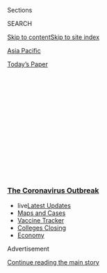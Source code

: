 <div id="app">

<div>

<div>

<div>

<div class="NYTAppHideMasthead css-1q2w90k e1suatyy0">

<div class="section css-ui9rw0 e1suatyy2">

<div class="css-eph4ug er09x8g0">

<div class="css-6n7j50">

</div>

<span class="css-1dv1kvn">Sections</span>

<div class="css-10488qs">

<span class="css-1dv1kvn">SEARCH</span>

</div>

[Skip to content](#site-content)[Skip to site index](#site-index)

</div>

<div id="masthead-section-label" class="css-1wr3we4 eaxe0e00">

[Asia
Pacific](https://www.nytimes3xbfgragh.onion/section/world/asia)

</div>

<div class="css-10698na e1huz5gh0">

</div>

</div>

<div id="masthead-bar-one" class="section hasLinks css-15hmgas e1csuq9d3">

<div class="css-uqyvli e1csuq9d0">

</div>

<div class="css-1uqjmks e1csuq9d1">

</div>

<div class="css-9e9ivx">

[](https://myaccount.nytimes3xbfgragh.onion/auth/login?response_type=cookie&client_id=vi)

</div>

<div class="css-1bvtpon e1csuq9d2">

[Today’s
Paper](https://www.nytimes3xbfgragh.onion/section/todayspaper)

</div>

</div>

</div>

</div>

<div data-aria-hidden="false">

<div id="site-content" data-role="main">

<div>

<div class="css-1aor85t" style="opacity:0.000000001;z-index:-1;visibility:hidden">

<div class="css-1hqnpie">

<div class="css-epjblv">

<span class="css-17xtcya">[Asia
Pacific](/section/world/asia)</span><span class="css-x15j1o">|</span><span class="css-fwqvlz">North
Korea’s Leader Had Big Economic Plans. He Admits They’ve
Failed.</span>

</div>

<div class="css-k008qs">

<div class="css-1iwv8en">

<span class="css-18z7m18"></span>

<div>

</div>

</div>

<span class="css-1n6z4y">https://nyti.ms/2Q8o7wZ</span>

<div class="css-1705lsu">

<div class="css-4xjgmj">

<div class="css-4skfbu" data-role="toolbar" data-aria-label="Social Media Share buttons, Save button, and Comments Panel with current comment count" data-testid="share-tools">

  - 
  - 
  - 
  - 
    
    <div class="css-6n7j50">
    
    </div>

  - 

</div>

</div>

</div>

</div>

</div>

</div>

<div class="css-13pd83m">

<div class="css-l9svim">

### [<span class="css-pa1jbp"><span class="css-1rxm0ex">The Coronavirus</span><span class="css-1rxm0ex"> Outbreak</span></span>](https://www.nytimes3xbfgragh.onion/news-event/coronavirus?name=styln-coronavirus-national&region=TOP_BANNER&variant=undefined&block=storyline_menu_recirc&action=click&pgtype=Article&impression_id=00e6e870-e390-11ea-8196-a386cc1d5613)

  - <span class="css-ousu42"><span class="css-12clwdu">live</span>[Latest
    Updates](https://www.nytimes3xbfgragh.onion/2020/08/21/world/covid-19-coronavirus.html?name=styln-coronavirus-national&region=TOP_BANNER&variant=undefined&block=storyline_menu_recirc&action=click&pgtype=Article&impression_id=00e70f80-e390-11ea-8196-a386cc1d5613)</span>
  - <span class="css-ousu42">[Maps and
    Cases](https://www.nytimes3xbfgragh.onion/interactive/2020/us/coronavirus-us-cases.html?name=styln-coronavirus-national&region=TOP_BANNER&variant=undefined&block=storyline_menu_recirc&action=click&pgtype=Article&impression_id=00e70f81-e390-11ea-8196-a386cc1d5613)</span>
  - <span class="css-ousu42">[Vaccine
    Tracker](https://www.nytimes3xbfgragh.onion/interactive/2020/science/coronavirus-vaccine-tracker.html?name=styln-coronavirus-national&region=TOP_BANNER&variant=undefined&block=storyline_menu_recirc&action=click&pgtype=Article&impression_id=00e73690-e390-11ea-8196-a386cc1d5613)</span>
  - <span class="css-ousu42">[Colleges
    Closing](https://www.nytimes3xbfgragh.onion/2020/08/19/us/colleges-closing-covid.html?name=styln-coronavirus-national&region=TOP_BANNER&variant=undefined&block=storyline_menu_recirc&action=click&pgtype=Article&impression_id=00e73691-e390-11ea-8196-a386cc1d5613)</span>
  - <span class="css-ousu42">[Economy](https://www.nytimes3xbfgragh.onion/live/2020/08/20/business/stock-market-today-coronavirus?name=styln-coronavirus-national&region=TOP_BANNER&variant=undefined&block=storyline_menu_recirc&action=click&pgtype=Article&impression_id=00e7d2d0-e390-11ea-8196-a386cc1d5613)</span>

</div>

</div>

<div id="top-wrapper" class="css-1sy8kpn">

<div id="top-slug" class="css-l9onyx">

Advertisement

</div>

[Continue reading the main
story](#after-top)

<div class="ad top-wrapper" style="text-align:center;height:100%;display:block;min-height:250px">

<div id="top" class="place-ad" data-position="top" data-size-key="top">

</div>

</div>

<div id="after-top">

</div>

</div>

<div>

<div id="sponsor-wrapper" class="css-1hyfx7x">

<div id="sponsor-slug" class="css-19vbshk">

Supported by

</div>

[Continue reading the main
story](#after-sponsor)

<div id="sponsor" class="ad sponsor-wrapper" style="text-align:center;height:100%;display:block">

</div>

<div id="after-sponsor">

</div>

</div>

<div class="css-186x18t">

</div>

<div class="css-1vkm6nb ehdk2mb0">

# North Korea’s Leader Had Big Economic Plans. He Admits They’ve Failed.

</div>

Kim Jong-un’s blunt assessment led his country to plan a rare Workers’
Party congress for January to chart a new course after the country was
hammered by sanctions, floods and the pandemic.

<div class="css-79elbk" data-testid="photoviewer-wrapper">

<div class="css-z3e15g" data-testid="photoviewer-wrapper-hidden">

</div>

<div class="css-1a48zt4 ehw59r15" data-testid="photoviewer-children">

![<span class="css-16f3y1r e13ogyst0" data-aria-hidden="true">A
photograph released by the North Korean state news media showing the
country’s leader, Kim Jong-un, at a meeting of the Central Committee of
the Workers’ Party in Pyongyang on
Wednesday.</span><span class="css-cnj6d5 e1z0qqy90" itemprop="copyrightHolder"><span class="css-1ly73wi e1tej78p0">Credit...</span><span><span>Korean
Central News Agency, via Agence France-Presse — Getty
Images</span></span></span>](https://static01.graylady3jvrrxbe.onion/images/2020/08/20/world/20nkorea-1sub/merlin_175917852_e02fd797-61aa-4169-b26c-bbd81615d893-articleLarge.jpg?quality=75&auto=webp&disable=upscale)

</div>

</div>

<div class="css-18e8msd">

<div class="css-vp77d3 epjyd6m0">

<div class="css-hus3qt ey68jwv0" data-aria-hidden="true">

[![Choe
Sang-Hun](https://static01.graylady3jvrrxbe.onion/images/2018/07/18/multimedia/author-choe-sang-hun/author-choe-sang-hun-thumbLarge.png
"Choe Sang-Hun")](https://www.nytimes3xbfgragh.onion/by/choe-sang-hun)

</div>

<div class="css-1baulvz">

By [<span class="css-1baulvz last-byline" itemprop="name">Choe
Sang-Hun</span>](https://www.nytimes3xbfgragh.onion/by/choe-sang-hun)

</div>

</div>

  - 
    
    <div class="css-ld3wwf e16638kd2">
    
    Aug. 19,
    2020
    
    </div>

  - 
    
    <div class="css-4xjgmj">
    
    <div class="css-d8bdto" data-role="toolbar" data-aria-label="Social Media Share buttons, Save button, and Comments Panel with current comment count" data-testid="share-tools">
    
      - 
      - 
      - 
      - 
        
        <div class="css-6n7j50">
        
        </div>
    
      - 
    
    </div>
    
    </div>

</div>

<div class="css-mdjrty">

[阅读简体中文版](https://cn.nytimes3xbfgragh.onion/asia-pacific/20200821/north-korea-economy-coronavirus/ "Read in Simplified Chinese")[閱讀繁體中文版](https://cn.nytimes3xbfgragh.onion/asia-pacific/20200821/north-korea-economy-coronavirus/zh-hant/ "Read in Traditional Chinese")

</div>

</div>

<div class="section meteredContent css-1r7ky0e" name="articleBody" itemprop="articleBody">

<div class="css-1fanzo5 StoryBodyCompanionColumn">

<div class="css-53u6y8">

SEOUL, South Korea — Back in 2016, North Korea’s freshly minted leader,
Kim Jong-un, held the country’s first ruling Workers’ Party’s congress
in three decades and laid out an ambitious five-year economic plan to
build what he called a “great socialist country” by 2020.

On Thursday, he admitted that the plan had failed.

One calamity after another has hit North Korea since 2016. Led by the
United States, the United Nations Security Council imposed devastating
economic sanctions to retaliate against the North for its pursuit of
nuclear weapons and long-range ballistic missiles. Then came the [global
coronavirus
pandemic](https://www.nytimes3xbfgragh.onion/2020/07/04/world/asia/north-korea-sanctions-coronavirus.html),
followed by [massive flood damage because of torrential
rain.](https://www.nytimes3xbfgragh.onion/2020/08/14/world/asia/north-korea-floods-coronavirus.html)

Mr. Kim now plans to chart a new course.

North Korea on Thursday announced plans to hold a rare Workers’ Party
congress in January to work on a new plan to shore up its economy. Mr.
Kim’s blunt admission of policy shortcomings during a formal party
meeting was an indication of how much the North Korean economy had been
hammered by the triple crises.

Plans to improve the national economy have been “seriously delayed” by
“severe internal and external situations and unexpected manifold
challenges,” the Central Committee of the Workers’ Party concluded
during the meeting in Pyongyang, the capital, the North’s official
Korean Central News Agency reported on Thursday.

</div>

</div>

<div class="css-1fanzo5 StoryBodyCompanionColumn">

<div class="css-53u6y8">

People’s living standard has also “not been improved remarkably,” the
committee said.

</div>

</div>

<div class="css-79elbk" data-testid="photoviewer-wrapper">

<div class="css-z3e15g" data-testid="photoviewer-wrapper-hidden">

</div>

<div class="css-1a48zt4 ehw59r15" data-testid="photoviewer-children">

![<span class="css-16f3y1r e13ogyst0" data-aria-hidden="true">Commuters
being disinfected in Pyongyang this
month.</span><span class="css-cnj6d5 e1z0qqy90" itemprop="copyrightHolder"><span class="css-1ly73wi e1tej78p0">Credit...</span><span>Jon
Chol Jin/Associated
Press</span></span>](https://static01.graylady3jvrrxbe.onion/images/2020/08/20/world/20nkorea-2/merlin_175643118_18506d8b-26f3-4691-8079-996779f92230-articleLarge.jpg?quality=75&auto=webp&disable=upscale)

</div>

</div>

<div class="css-1fanzo5 StoryBodyCompanionColumn">

<div class="css-53u6y8">

It remains rare in North Korea, if not unprecedented, under Mr. Kim’s
rule to openly admit to such failures.

Mr. Kim’s father, Kim Jong-il, and grandfather Kim Il-sung, who had
ruled before him like infallible, godlike figures, never did. In North
Korea, it had been a capital crime to criticize the policies of the
dynastic Kim regime that has led North Korea since its founding in the
1940s.

<div id="NYT_MAIN_CONTENT_1_REGION" class="css-9tf9ac">

<div>

<div id="styln-covid-updates-world" class="section interactive-content interactive-size-medium css-1ftcdic">

<div class="css-17ih8de interactive-body">

<div id="styln-briefing-block" data-asset-id="QXJ0aWNsZTpueXQ6Ly9hcnRpY2xlLzVlZmEyNmIwLWIwYjYtNTdiMC05OWRjLWUwZWIwZmI0NGJlZg==">

<div class="briefing-block-header-section">

# [Latest Updates: The Coronavirus Outbreak](https://www.nytimes3xbfgragh.onion/2020/08/21/world/covid-19-coronavirus.html?action=click&pgtype=Article&state=default&region=MAIN_CONTENT_1&context=storylines_live_updates)

<div class="briefing-block-ts">

Updated 2020-08-21T09:16:44.278Z

</div>

</div>

  - [Shutdowns, warnings and scoldings follow gatherings on college
    campuses.](https://www.nytimes3xbfgragh.onion/2020/08/21/world/covid-19-coronavirus.html?action=click&pgtype=Article&state=default&region=MAIN_CONTENT_1&context=storylines_live_updates#link-4690b6aa)
  - [As he accepts the Democratic nomination, Biden knocks Trump’s
    pandemic
    response.](https://www.nytimes3xbfgragh.onion/2020/08/21/world/covid-19-coronavirus.html?action=click&pgtype=Article&state=default&region=MAIN_CONTENT_1&context=storylines_live_updates#link-324af071)
  - [Postal cost-cutting has slowed the delivery of medicine,
    exacerbating pandemic limitations for the chronically
    ill.](https://www.nytimes3xbfgragh.onion/2020/08/21/world/covid-19-coronavirus.html?action=click&pgtype=Article&state=default&region=MAIN_CONTENT_1&context=storylines_live_updates#link-1c47e0d0)

<div class="briefing-block-footer">

<div class="briefing-block-footer-meta">

[See more
updates](https://www.nytimes3xbfgragh.onion/2020/08/21/world/covid-19-coronavirus.html?action=click&pgtype=Article&state=default&region=MAIN_CONTENT_1&context=storylines_live_updates)

</div>

<div class="briefing-block-briefinglinks">

<span>More live coverage:</span>
[Markets](https://www.nytimes3xbfgragh.onion/live/2020/08/20/business/stock-market-today-coronavirus?action=click&pgtype=Article&state=default&region=MAIN_CONTENT_1&context=storylines_live_updates)

</div>

</div>

</div>

</div>

</div>

</div>

</div>

But since he came to power, the younger Mr. Kim has broken that
tradition, casting himself as a new type of leader, one who is
ostensibly more forthcoming in admitting and addressing economic
problems of his country. He has often [criticized his state-run
factories and construction
projects](https://www.nytimes3xbfgragh.onion/2018/08/20/world/asia/kim-jong-un-north-korea-economy-nuclear-talks.html)
for being unproductive as he tried to rebuild his country’s economy in
defiance of international sanctions.

When he met with President Moon Jae-in of South Korea in 2018, Mr. Kim
admitted his roads and railways were in “embarrassing” condition, South
Korean officials said. In October, North Korea’s state news media
reported that he voiced “sharp criticism” of the “dependent policies” of
his predecessors when he [ordered the
demolition](https://www.nytimes3xbfgragh.onion/2019/10/23/world/asia/north-korea-tourism.html)
of South Korean hotels and other buildings in a resort complex that the
two countries once operated together.

</div>

</div>

<div class="css-1fanzo5 StoryBodyCompanionColumn">

<div class="css-53u6y8">

Mr. Kim held his major coming-out event as leader when he [held the
party
congress](https://www.nytimes3xbfgragh.onion/2016/05/07/world/asia/north-korea-congress.html)
in 2016, [the first such meeting in 36
years.](https://www.nytimes3xbfgragh.onion/2016/05/06/world/asia/north-korea-congress.html)There,
he adopted his ambitious five-year economic goals. The plan was for Mr.
Kim to celebrate his achievement during the party’s 75th anniversary on
Oct. 10 this year with pomp and spectacle.

But things have hardly transpired as Mr. Kim had hoped.

North Korea had already been struggling under the stranglehold of United
Nations sanctions. Then, last week, the North Korean leader admitted
that his nation was facing<span class="css-8l6xbc evw5hdy0"> </span>“two
crises at the same time”: [fighting the spread of the
coronavirus](https://www.nytimes3xbfgragh.onion/2020/03/31/world/asia/north-korea-coronavirus.html)
and coping with extensive flood damage. But he ordered his country not
to accept any international aid for fear that outside help might bring
in Covid-19.

In his no-nonsense assessment during the party meeting on Wednesday, Mr.
Kim said his country faced “unexpected and inevitable challenges” this
year. He also critiqued the “achievements and shortcomings” of his own
government, state news media reported.

When Mr. Kim took power after the death in 2011 of his father and
predecessor, he vowed to ensure that his people, long suffering from
multiple maladies, would “never have to tighten their belt again.” In
2016, when he adopted his economic plan, the North’s economy grew 3.9
percent, the highest since a devastating famine hit the country in the
late 1990s, according to the estimates by the South’s central Bank of
Korea.

<div id="NYT_MAIN_CONTENT_2_REGION" class="css-9tf9ac">

<div>

</div>

</div>

The growth was largely the result of ramped-up exports of coal, iron
ore, textiles and fisheries to China. But the United Nations Security
Council banned such exports after the North rapidly expanded its weapons
programs, testing[three intercontinental ballistic
missiles](https://www.nytimes3xbfgragh.onion/2017/11/30/world/asia/north-korea-missile-test.html)
in 2017, as well as what it said was [a hydrogen
bomb](https://www.nytimes3xbfgragh.onion/2017/09/03/world/asia/north-korea-tremor-possible-6th-nuclear-test.html).

As the sanctions tightened, the North’s economy shrank by 3.5 percent in
2017, according to the Bank of Korea. It contracted by 4.1 percent the
following year, with its exports to China plummeting 86 percent.

North Korea’s economy recovered slightly last year, growing 0.4 percent,
as Pyongyang invented ways of easing the pain of the sanctions, such as
smuggling banned cargo [across the Chinese border at
night](http://vod.kbs.co.kr/index.html?source=episode&sname=vod&stype=vod&program_code=T2011-1097&program_id=PS-2019197532-01-000&section_code=05&broadcast_complete_yn=N&local_station_code=00&section_sub_code=06)
or between ships[on the high
seas.](https://www.nytimes3xbfgragh.onion/2018/01/18/world/asia/north-korea-oil-smuggling.html)
It also exported practically anything not banned by the sanctions: cheap
watches assembled with Chinese components, artificial eyelashes, wigs,
mannequins and soccer balls.

</div>

</div>

<div class="css-1fanzo5 StoryBodyCompanionColumn">

<div class="css-53u6y8">

But this year, the coronavirus forced the country to shut down the
border with China, which had accounted for more than 90 percent of the
North’s external trade. North Korea’s exports to China plummeted to $27
million in the first half of this year, a 75 percent drop from a year
ago, according to the Korea Institute for National Unification in Seoul.
Imports from China dropped 67 percent to $380
million.

<div id="NYT_MAIN_CONTENT_3_REGION" class="css-9tf9ac">

<div>

<div id="styln-prism-freeform-1594220623585" class="section interactive-content interactive-size-medium css-1ftcdic">

<div class="css-17ih8de interactive-body">

<div id="prism-freeform-block-18477" class="css-19mumt8" data-role="complementary" data-storyline="The Coronavirus Outbreak" data-truncated="true" tabindex="0">

<div class="css-a8d9oz">

<div class="css-eb027h">

[](https://www.nytimes3xbfgragh.onion/news-event/coronavirus?action=click&pgtype=Article&state=default&region=MAIN_CONTENT_3&context=storylines_faq)

### The Coronavirus Outbreak ›

#### Frequently Asked Questions

Updated August 17, 2020

  - #### Why does standing six feet away from others help?
    
      - The coronavirus spreads primarily through droplets from your
        mouth and nose, especially when you cough or sneeze. The C.D.C.,
        one of the organizations using that measure, [bases its
        recommendation of six
        feet](https://www.nytimes3xbfgragh.onion/2020/04/14/health/coronavirus-six-feet.html?action=click&pgtype=Article&state=default&region=MAIN_CONTENT_3&context=storylines_faq)
        on the idea that most large droplets that people expel when they
        cough or sneeze will fall to the ground within six feet. But six
        feet has never been a magic number that guarantees complete
        protection. Sneezes, for instance, can launch droplets a lot
        farther than six feet, [according to a recent
        study](https://jamanetwork.com/journals/jama/fullarticle/2763852).
        It's a rule of thumb: You should be safest standing six feet
        apart outside, especially when it's windy. But keep a mask on at
        all times, even when you think you’re far enough apart.

  - #### I have antibodies. Am I now immune?
    
      - As of right now,[that seems likely, for at least several
        months.](https://www.nytimes3xbfgragh.onion/2020/07/22/health/covid-antibodies-herd-immunity.html?action=click&pgtype=Article&state=default&region=MAIN_CONTENT_3&context=storylines_faq)
        There have been frightening accounts of people suffering what
        seems to be a second bout of Covid-19. But experts say these
        patients may have a drawn-out course of infection, with the
        virus taking a slow toll weeks to months after initial exposure.
        People infected with the coronavirus typically
        [produce](https://www.nature.com/articles/s41586-020-2456-9)
        immune molecules called antibodies, which are [protective
        proteins made in response to an
        infection](https://www.nytimes3xbfgragh.onion/2020/05/07/health/coronavirus-antibody-prevalence.html?action=click&pgtype=Article&state=default&region=MAIN_CONTENT_3&context=storylines_faq)[.
        These antibodies
        may](https://www.nytimes3xbfgragh.onion/2020/05/07/health/coronavirus-antibody-prevalence.html?action=click&pgtype=Article&state=default&region=MAIN_CONTENT_3&context=storylines_faq)
        last in the body [only two to three
        months](https://www.nature.com/articles/s41591-020-0965-6),
        which may seem worrisome, but that’s perfectly normal after an
        acute infection subsides, said Dr. Michael Mina, an immunologist
        at Harvard University. It may be possible to get the coronavirus
        again, but it’s highly unlikely that it would be possible in a
        short window of time from initial infection or make people
        sicker the second time.

  - #### I’m a small-business owner. Can I get relief?
    
      - The [stimulus bills enacted in
        March](https://www.nytimes3xbfgragh.onion/article/small-business-loans-stimulus-grants-freelancers-coronavirus.html?action=click&pgtype=Article&state=default&region=MAIN_CONTENT_3&context=storylines_faq)
        offer help for the millions of American small businesses. Those
        eligible for aid are businesses and nonprofit organizations with
        fewer than 500 workers, including sole proprietorships,
        independent contractors and freelancers. Some larger companies
        in some industries are also eligible. The help being offered,
        which is being managed by the Small Business Administration,
        includes the Paycheck Protection Program and the Economic Injury
        Disaster Loan program. But lots of folks have [not yet seen
        payouts.](https://www.nytimes3xbfgragh.onion/interactive/2020/05/07/business/small-business-loans-coronavirus.html?action=click&pgtype=Article&state=default&region=MAIN_CONTENT_3&context=storylines_faq)
        Even those who have received help are confused: The rules are
        draconian, and some are stuck sitting on [money they don’t know
        how to
        use.](https://www.nytimes3xbfgragh.onion/2020/05/02/business/economy/loans-coronavirus-small-business.html?action=click&pgtype=Article&state=default&region=MAIN_CONTENT_3&context=storylines_faq)
        Many small-business owners are getting less than they expected
        or [not hearing anything at
        all.](https://www.nytimes3xbfgragh.onion/2020/06/10/business/Small-business-loans-ppp.html?action=click&pgtype=Article&state=default&region=MAIN_CONTENT_3&context=storylines_faq)

  - #### What are my rights if I am worried about going back to work?
    
      - Employers have to provide [a safe
        workplace](https://www.osha.gov/SLTC/covid-19/standards.html)
        with policies that protect everyone equally. [And if one of your
        co-workers tests positive for the coronavirus, the
        C.D.C.](https://www.nytimes3xbfgragh.onion/article/coronavirus-money-unemployment.html?action=click&pgtype=Article&state=default&region=MAIN_CONTENT_3&context=storylines_faq)
        has said that [employers should tell their
        employees](https://www.cdc.gov/coronavirus/2019-ncov/community/guidance-business-response.html)
        -- without giving you the sick employee’s name -- that they may
        have been exposed to the virus.

  - #### What is school going to look like in September?
    
      - It is unlikely that many schools will return to a normal
        schedule this fall, requiring the grind of [online
        learning](https://www.nytimes3xbfgragh.onion/2020/06/05/us/coronavirus-education-lost-learning.html?action=click&pgtype=Article&state=default&region=MAIN_CONTENT_3&context=storylines_faq),
        [makeshift child
        care](https://www.nytimes3xbfgragh.onion/2020/05/29/us/coronavirus-child-care-centers.html?action=click&pgtype=Article&state=default&region=MAIN_CONTENT_3&context=storylines_faq)
        and [stunted
        workdays](https://www.nytimes3xbfgragh.onion/2020/06/03/business/economy/coronavirus-working-women.html?action=click&pgtype=Article&state=default&region=MAIN_CONTENT_3&context=storylines_faq)
        to continue. California’s two largest public school districts —
        Los Angeles and San Diego — said on July 13, that [instruction
        will be remote-only in the
        fall](https://www.nytimes3xbfgragh.onion/2020/07/13/us/lausd-san-diego-school-reopening.html?action=click&pgtype=Article&state=default&region=MAIN_CONTENT_3&context=storylines_faq),
        citing concerns that surging coronavirus infections in their
        areas pose too dire a risk for students and teachers. Together,
        the two districts enroll some 825,000 students. They are the
        largest in the country so far to abandon plans for even a
        partial physical return to classrooms when they reopen in
        August. For other districts, the solution won’t be an
        all-or-nothing approach. [Many
        systems](https://bioethics.jhu.edu/research-and-outreach/projects/eschool-initiative/school-policy-tracker/),
        including the nation’s largest, New York City, are devising
        [hybrid
        plans](https://www.nytimes3xbfgragh.onion/2020/06/26/us/coronavirus-schools-reopen-fall.html?action=click&pgtype=Article&state=default&region=MAIN_CONTENT_3&context=storylines_faq)
        that involve spending some days in classrooms and other days
        online. There’s no national policy on this yet, so check with
        your municipal school system regularly to see what is happening
        in your
community.

<div id="styln-survey-component-18477" class="styln-survey-component" data-surveyname="faq" data-surveystoryline="coronavirus">

</div>

</div>

<div class="css-6mllg9">

</div>

<div class="css-pmm6ed">

<span class="css-5gimkt"></span>

</div>

</div>

</div>

</div>

</div>

</div>

</div>

Fitch Solutions, which had predicted a 3.7 percent growth for the North
Korean economy this year before the Covid-19 pandemic hit the global
economy, now forecasts a record 8.5 percent contraction for the
North.

</div>

</div>

<div class="css-79elbk" data-testid="photoviewer-wrapper">

<div class="css-z3e15g" data-testid="photoviewer-wrapper-hidden">

</div>

<div class="css-1a48zt4 ehw59r15" data-testid="photoviewer-children">

<div class="css-1xdhyk6 erfvjey0">

<span class="css-1ly73wi e1tej78p0">Image</span>

<div class="css-zjzyr8">

<div data-testid="lazyimage-container" style="height:227.48888888888888px">

</div>

</div>

</div>

<span class="css-16f3y1r e13ogyst0" data-aria-hidden="true">Disinfecting
a freight train in Sinuiju, North Korea, on the Chinese border, in a
photo released in March by the North Korean state news
media.</span><span class="css-cnj6d5 e1z0qqy90" itemprop="copyrightHolder"><span class="css-1ly73wi e1tej78p0">Credit...</span><span>Korean
Central News Agency, via Agence France-Presse — Getty
Images</span></span>

</div>

</div>

<div class="css-1fanzo5 StoryBodyCompanionColumn">

<div class="css-53u6y8">

As the North’s economic woes deepened, Mr. Kim begun delegating some of
his governing work to his deputies, including to his only sister, [Kim
Yo-jong](https://slack-redir.net/link?url=https%3A%2F%2Fwww.nytimes3xbfgragh.onion%2F2020%2F06%2F17%2Fworld%2Fasia%2Fnorth-korea-kim-yo-jong.html),
the South’s National Intelligence Service said on Thursday. She has
increased her voice in the North’s relations with South Korea and the
United States.

“After nine years in power, Kim Jong-un wants to lessen the stress of
governing,” Ha Tae-keung, a South Korean lawmaker affiliated with the
conservative opposition Future United Party, said while briefing
reporters on a closed-door parliamentary hearing from top intelligence
officials. “Another reason is that he wants to spread the blame and
lessen his political risk should policies go wrong.”

But Mr. Ha said that Mr. Kim’s delegation of power did not lessen his
absolute authority or mean that Ms. Kim had been chosen as his
successor. When Mr. Kim stayed out of sight earlier this year,
sparking[rumors](https://slack-redir.net/link?url=https%3A%2F%2Fwww.nytimes3xbfgragh.onion%2F2020%2F04%2F26%2Fworld%2Fasia%2Fkim-jong-un-absence-north-korea.html)
that he was incapacitated, Ms. Kim was cited by outside analysts as the
primary candidate to succeed her brother in the dynastic regime.

After he failed to persuade President Trump to lift sanctions during
their meeting in Vietnam in February last year, Mr. Kim said his
government would slog through the sanctions. In his New Year’s message
this year, Mr. Kim asked his people to prepare to “tighten our belts”
again.

</div>

</div>

<div class="css-1fanzo5 StoryBodyCompanionColumn">

<div class="css-53u6y8">

So far, he has shown no sign of backing down on his nuclear weapons
program. He vowed to boost his nuclear weapons program further,
[threatening to end his moratorium on nuclear and long-range missile
tests](https://www.nytimes3xbfgragh.onion/2019/12/31/world/asia/north-korea-kim-speech.html).

In another aggressive move, North Korea in June [blew up an inter-Korean
liaison
office](https://www.nytimes3xbfgragh.onion/2020/06/16/world/asia/north-korea-explosion-liaison-office.html)
— the symbol of warm ties between Mr. Kim and President
Moon<span class="css-8l6xbc evw5hdy0"> </span>— after blaming the South
for failing to increase inter-Korean economic exchanges.

Mr. Moon’s new national security adviser, Suh Hoon, planned to meet Yang
Jiechi, a member of Beijing’s Communist Party Politburo, when the
Chinese official visits the southern South Korean city of Busan on
Friday and Saturday. The two officials were expected to discuss North
Korea and a potential trip to Seoul by China’s top leader, Xi Jinping,
Mr. Moon’s office said.

</div>

</div>

<div>

</div>

</div>

<div>

</div>

<div>

</div>

<div>

</div>

<div>

<div id="bottom-wrapper" class="css-1ede5it">

<div id="bottom-slug" class="css-l9onyx">

Advertisement

</div>

[Continue reading the main
story](#after-bottom)

<div id="bottom" class="ad bottom-wrapper" style="text-align:center;height:100%;display:block;min-height:90px">

</div>

<div id="after-bottom">

</div>

</div>

</div>

</div>

</div>

## Site Index

<div>

</div>

## Site Information Navigation

  - [© <span>2020</span> <span>The New York Times
    Company</span>](https://help.nytimes3xbfgragh.onion/hc/en-us/articles/115014792127-Copyright-notice)

<!-- end list -->

  - [NYTCo](https://www.nytco.com/)
  - [Contact
    Us](https://help.nytimes3xbfgragh.onion/hc/en-us/articles/115015385887-Contact-Us)
  - [Work with us](https://www.nytco.com/careers/)
  - [Advertise](https://nytmediakit.com/)
  - [T Brand Studio](http://www.tbrandstudio.com/)
  - [Your Ad
    Choices](https://www.nytimes3xbfgragh.onion/privacy/cookie-policy#how-do-i-manage-trackers)
  - [Privacy](https://www.nytimes3xbfgragh.onion/privacy)
  - [Terms of
    Service](https://help.nytimes3xbfgragh.onion/hc/en-us/articles/115014893428-Terms-of-service)
  - [Terms of
    Sale](https://help.nytimes3xbfgragh.onion/hc/en-us/articles/115014893968-Terms-of-sale)
  - [Site
    Map](https://spiderbites.nytimes3xbfgragh.onion)
  - [Help](https://help.nytimes3xbfgragh.onion/hc/en-us)
  - [Subscriptions](https://www.nytimes3xbfgragh.onion/subscription?campaignId=37WXW)

</div>

</div>

</div>

</div>
